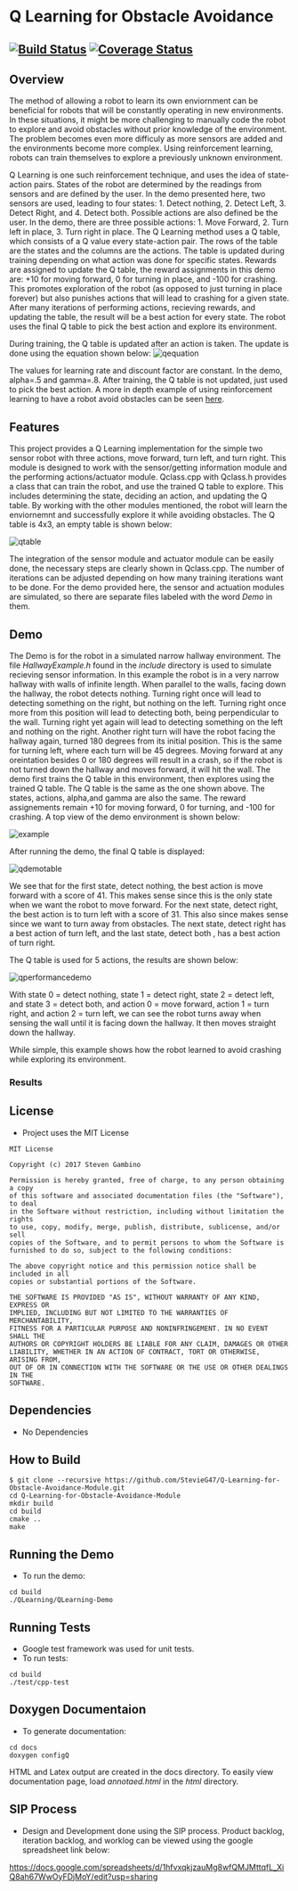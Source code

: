 # Q Learning for Obstacle Avoidance
[![Build Status](https://travis-ci.org/StevieG47/Q-Learning-for-Obstacle-Avoidance-Module.svg?branch=master)](https://travis-ci.org/StevieG47/Q-Learning-for-Obstacle-Avoidance-Module)
[![Coverage Status](https://coveralls.io/repos/github/StevieG47/Q-Learning-for-Obstacle-Avoidance-Module/badge.svg?branch=master)](https://coveralls.io/github/StevieG47/Q-Learning-for-Obstacle-Avoidance-Module?branch=master)
---

## Overview
The method of allowing a robot to learn its own enviornment can be beneficial for robots that will be constantly operating in new environments. In these situations, it might be more challenging to manually code the robot to explore and avoid obstacles without prior knowledge of the environment. The problem becomes even more difficuly as more sensors are added and the environments become more complex. Using reinforcement learning, robots can train themselves to explore a previously unknown environment.

Q Learning is one such reinforcement technique, and uses the idea of state-action pairs. States of the robot are determined by the readings from sensors and are defined by the user. In the demo presented here, two sensors are used, leading to four states: 1. Detect nothing, 2. Detect Left, 3. Detect Right, and 4. Detect both. Possible actions are also defined be the user. In the demo, there are three possible actions: 1. Move Forward, 2. Turn left in place, 3. Turn right in place. The Q Learning method uses a Q table, which consists of a Q value every state-action pair. The rows of the table are the states and the columns are the actions. The table is updated during training depending on what action was done for specific states. Rewards are assigned to update the Q table, the reward assignments in this demo are: +10 for moving forward, 0 for turning in place, and -100 for crashing. This promotes exploration of the robot (as opposed to just turning in place forever) but also punishes actions that will lead to crashing for a given state. After many iterations of performing actions, recieving rewards, and updating the table, the result will be a best action for every state. The robot uses the final Q table to pick the best action and explore its environment.

During training, the Q table is updated after an action is taken. The update is done using the equation shown below:
![qequation](https://cloud.githubusercontent.com/assets/25371934/23921439/03ba6de0-08d5-11e7-9a23-0e313e43fa0f.png)

The values for learning rate and discount factor are constant. In the demo, alpha=.5 and gamma=.8. After training, the Q table is not updated, just used to pick the best action. A more in depth example of using reinforcement learning to have a robot avoid obstacles can be seen [here](http://www.ice.ci.ritsumei.ac.jp/~ruck/CLASSES/INTELISYS/NN-Q.pdf).

## Features
This project provides a  Q Learning implementation for the simple two sensor robot with three actions, move forward, turn left, and turn right. This module is designed to work with the sensor/getting information module and the performing actions/actuator module. Qclass.cpp with Qclass.h provides a class that can train the robot, and use the trained Q table to explore. This includes determining the state, deciding an action, and updating the Q table. By working with the other modules mentioned, the robot will learn the enviornemnt and successfully explore it while avoiding obstacles. The Q table is 4x3, an empty table is shown below:

![qtable](https://cloud.githubusercontent.com/assets/25371934/23924075/ab1906a0-08df-11e7-9b8c-eeb2828760bd.JPG)

The integration of the sensor module and actuator module can be easily done, the necessary steps are clearly shown in Qclass.cpp. The number of iterations can be adjusted depending on how many training iterations want to be done. For the demo provided here, the sensor and actuation modules are simulated, so there are separate files labeled with the word *Demo* in them. 

## Demo
The Demo is for the robot in a simulated narrow hallway environment. The file *HallwayExample.h* found in the *include* directory is used to simulate recieving sensor information. In this example the robot is in a very narrow hallway with walls of infinite length. When parallel to the walls, facing down the hallway, the robot detects nothing. Turning right once will lead to detecting something on the right, but nothing on the left. Turning right once more from this position will lead to detecting both, being perpendicular to the wall. Turning right yet again will lead to detecting something on the left and nothing on the right. Another right turn will have the robot facing the hallway again, turned 180 degrees from its initial position. This is the same for turning left, where each turn will be 45 degrees. Moving forward at any oreintation besides 0 or 180 degrees will result in a crash, so if the robot is not turned down the hallway and moves forward, it will hit the wall.
The demo first trains the Q table in this environment, then explores using the trained Q table. The Q table is the same as the one shown above. The states, actions, alpha,and gamma are also the same. The reward assignements remain +10 for moving forward, 0 for turning, and -100 for crashing. 
A top view of the demo environment is shown below:

![example](https://cloud.githubusercontent.com/assets/25371934/23925451/a7cf087c-08e5-11e7-8190-fad0528cd6e7.JPG)

After running the demo, the final Q table is displayed:

![qdemotable](https://cloud.githubusercontent.com/assets/25371934/23925614/72e3ac98-08e6-11e7-98d5-9b83a4c45330.JPG)

We see that for the first state, detect nothing, the best action is move forward with a score of 41. This makes sense since this is the only state when we want the robot to move forward. For the next state, detect right, the best action is to turn left with a score of 31.  This also since makes sense since we want to turn away from obstacles. The next state, detect right has a best action of turn left, and the last state, detect both , has a best action of turn right. 

The Q table is used for 5 actions, the results are shown below: 

![qperformancedemo](https://cloud.githubusercontent.com/assets/25371934/23925748/10fe563a-08e7-11e7-998f-562dcd094990.JPG)

With state 0 = detect nothing, state 1 = detect right, state 2 = detect left, and state 3 = detect both, and action 0 = move forward, action 1 = turn right, and action 2 = turn left, we can see the robot turns away when sensing the wall until it is facing down the hallway. It then moves straight down the hallway. 

While simple, this example shows how the robot learned to avoid crashing while exploring its environment. 

### Results
## License
- Project uses the MIT License
```
MIT License

Copyright (c) 2017 Steven Gambino

Permission is hereby granted, free of charge, to any person obtaining a copy
of this software and associated documentation files (the "Software"), to deal
in the Software without restriction, including without limitation the rights
to use, copy, modify, merge, publish, distribute, sublicense, and/or sell
copies of the Software, and to permit persons to whom the Software is
furnished to do so, subject to the following conditions:

The above copyright notice and this permission notice shall be included in all
copies or substantial portions of the Software.

THE SOFTWARE IS PROVIDED "AS IS", WITHOUT WARRANTY OF ANY KIND, EXPRESS OR
IMPLIED, INCLUDING BUT NOT LIMITED TO THE WARRANTIES OF MERCHANTABILITY,
FITNESS FOR A PARTICULAR PURPOSE AND NONINFRINGEMENT. IN NO EVENT SHALL THE
AUTHORS OR COPYRIGHT HOLDERS BE LIABLE FOR ANY CLAIM, DAMAGES OR OTHER
LIABILITY, WHETHER IN AN ACTION OF CONTRACT, TORT OR OTHERWISE, ARISING FROM,
OUT OF OR IN CONNECTION WITH THE SOFTWARE OR THE USE OR OTHER DEALINGS IN THE
SOFTWARE.
```

## Dependencies
- No Dependencies

## How to Build
```
$ git clone --recursive https://github.com/StevieG47/Q-Learning-for-Obstacle-Avoidance-Module.git
cd Q-Learning-for-Obstacle-Avoidance-Module
mkdir build
cd build
cmake ..
make
```

## Running the Demo
- To run the demo: 
```
cd build
./QLearning/QLearning-Demo
```

## Running Tests
- Google test framework was used for unit tests.
- To run tests:
```
cd build
./test/cpp-test
```

## Doxygen Documentaion
- To generate documentation:
```
cd docs
doxygen configQ
```
HTML and Latex output are created in the docs directory. To easily view documentation page, load *annotaed.html* in the *html* directory.

## SIP Process
- Design and Development done using the SIP process. Product backlog, iteration backlog, and worklog can be viewed using the google spreadsheet link below:

https://docs.google.com/spreadsheets/d/1hfvxqkjzauMg8wfQMJMttqfL_XiQ8ah67WwOyFDjMoY/edit?usp=sharing
